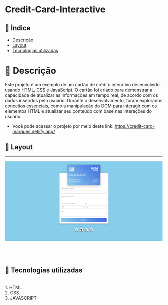 # Credit-Card-Interactive


## 📜 Índice
- <a href="#-descrição">Descrição</a>
- <a href="#-layout">Layout</a>
- <a href="#-tecnologias-utilizadas">Tecnologias utilizadas</a>



# 💭 Descrição
Este projeto é um exemplo de um cartão de crédito interativo desenvolvido usando HTML, CSS e JavaScript. O cartão foi criado para demonstrar a capacidade de atualizar as informações em tempo real, de acordo com os dados inseridos pelo usuário. Durante o desenvolvimento, foram explorados conceitos essenciais, como a manipulação do DOM para interagir com os elementos HTML e atualizar seu conteúdo com base nas interações do usuário.
- Você pode acessar o projeto por meio deste link: <a>https://credit-card-marques.netlify.app/<a>


## 📲 Layout
<hr>

![layout](/image/layout.png)

<br>
<br>

## 🔧 Tecnologias utilizadas
<br>
1. HTML<BR>
2. CSS<BR>
3. JAVASCRIPT


